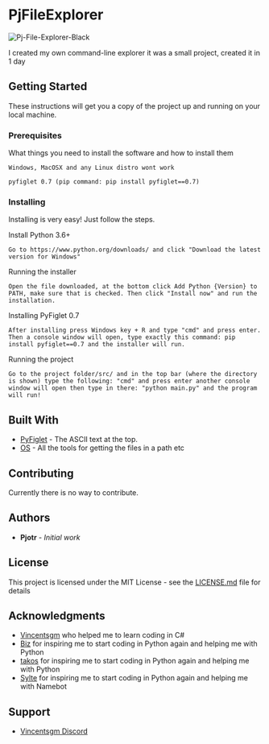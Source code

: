 # PjFileExplorer
<img src="https://i.ibb.co/wNLMrNh/Pj-File-Explorer-Black.png" alt="Pj-File-Explorer-Black" border="0">

I created my own command-line explorer it was a small project, created it in 1 day

## Getting Started

These instructions will get you a copy of the project up and running on your local machine.

### Prerequisites

What things you need to install the software and how to install them

```
Windows, MacOSX and any Linux distro wont work
```

```
pyfiglet 0.7 (pip command: pip install pyfiglet==0.7)
```

### Installing

Installing is very easy! Just follow the steps.

Install Python 3.6+

```
Go to https://www.python.org/downloads/ and click "Download the latest version for Windows"
```

Running the installer

```
Open the file downloaded, at the bottom click Add Python {Version} to PATH, make sure that is checked. Then click "Install now" and run the installation.
```
Installing PyFiglet 0.7
```
After installing press Windows key + R and type "cmd" and press enter. Then a console window will open, type exactly this command: pip install pyfiglet==0.7 and the installer will run.
```
Running the project
```
Go to the project folder/src/ and in the top bar (where the directory is shown) type the following: "cmd" and press enter another console window will open then type in there: "python main.py" and the program will run!
```


## Built With

* [PyFiglet](https://pypi.org/project/pyfiglet/0.7/) - The ASCII text at the top.
* [OS](https://docs.python.org/3/library/os.html) - All the tools for getting the files in a path etc

## Contributing
Currently there is no way to contribute.


## Authors

* **Pjotr** - *Initial work*


## License

This project is licensed under the MIT License - see the [LICENSE.md](LICENSE.md) file for details

## Acknowledgments

* [Vincentsgm](https://www.lcpdfr.com/profile/427927-vincentsgm/) who helped me to learn coding in C#
* [Biz](https://github.com/blakebiz) for inspiring me to start coding in Python again and helping me with Python
* [takos](https://github.com/takos22) for inspiring me to start coding in Python again and helping me with Python
* [Sylte](https://github.com/SylteA) for inspiring me to start coding in Python again and helping me with Namebot
## Support
* [Vincentsgm Discord](https://discord.gg/YApwuWx)


